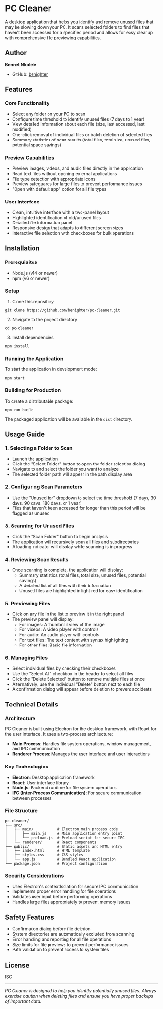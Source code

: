 # PC Cleaner

A desktop application that helps you identify and remove unused files that may be slowing down your PC. It scans selected folders to find files that haven't been accessed for a specified period and allows for easy cleanup with comprehensive file previewing capabilities.

## Author

**Bennet Nkolele**

- GitHub: [benighter](https://github.com/benighter)

## Features

### Core Functionality
- Select any folder on your PC to scan
- Configure time threshold to identify unused files (7 days to 1 year)
- View detailed information about each file (size, last accessed, last modified)
- One-click removal of individual files or batch deletion of selected files
- Summary statistics of scan results (total files, total size, unused files, potential space savings)

### Preview Capabilities
- Preview images, videos, and audio files directly in the application
- Read text files without opening external applications
- File type detection with appropriate icons
- Preview safeguards for large files to prevent performance issues
- "Open with default app" option for all file types

### User Interface
- Clean, intuitive interface with a two-panel layout
- Highlighted identification of old/unused files
- Detailed file information panel
- Responsive design that adapts to different screen sizes
- Interactive file selection with checkboxes for bulk operations

## Installation

### Prerequisites
- Node.js (v14 or newer)
- npm (v6 or newer)

### Setup
1. Clone this repository
```
git clone https://github.com/benighter/pc-cleaner.git
```

2. Navigate to the project directory
```
cd pc-cleaner
```

3. Install dependencies
```
npm install
```

### Running the Application
To start the application in development mode:
```
npm start
```

### Building for Production
To create a distributable package:
```
npm run build
```
The packaged application will be available in the `dist` directory.

## Usage Guide

### 1. Selecting a Folder to Scan
- Launch the application
- Click the "Select Folder" button to open the folder selection dialog
- Navigate to and select the folder you want to analyze
- The selected folder path will appear in the path display area

### 2. Configuring Scan Parameters
- Use the "Unused for" dropdown to select the time threshold (7 days, 30 days, 90 days, 180 days, or 1 year)
- Files that haven't been accessed for longer than this period will be flagged as unused

### 3. Scanning for Unused Files
- Click the "Scan Folder" button to begin analysis
- The application will recursively scan all files and subdirectories
- A loading indicator will display while scanning is in progress

### 4. Reviewing Scan Results
- Once scanning is complete, the application will display:
  - Summary statistics (total files, total size, unused files, potential savings)
  - A detailed list of all files with their information
  - Unused files are highlighted in light red for easy identification

### 5. Previewing Files
- Click on any file in the list to preview it in the right panel
- The preview panel will display:
  - For images: A thumbnail view of the image
  - For videos: A video player with controls
  - For audio: An audio player with controls
  - For text files: The text content with syntax highlighting
  - For other files: Basic file information

### 6. Managing Files
- Select individual files by checking their checkboxes
- Use the "Select All" checkbox in the header to select all files
- Click the "Delete Selected" button to remove multiple files at once
- Alternatively, use the individual "Delete" button next to each file
- A confirmation dialog will appear before deletion to prevent accidents

## Technical Details

### Architecture
PC Cleaner is built using Electron for the desktop framework, with React for the user interface. It uses a two-process architecture:

- **Main Process**: Handles file system operations, window management, and IPC communication
- **Renderer Process**: Manages the user interface and user interactions

### Key Technologies
- **Electron**: Desktop application framework
- **React**: User interface library
- **Node.js**: Backend runtime for file system operations
- **IPC (Inter-Process Communication)**: For secure communication between processes

### File Structure
```
pc-cleaner/
├── src/
│   ├── main/           # Electron main process code
│   │   ├── main.js     # Main application entry point
│   │   └── preload.js  # Preload script for secure IPC
│   └── renderer/       # React components
├── public/             # Static assets and HTML entry
│   ├── index.html      # HTML template
│   ├── styles.css      # CSS styles
│   └── app.js          # Bundled React application
└── package.json        # Project configuration
```

### Security Considerations
- Uses Electron's contextIsolation for secure IPC communication
- Implements proper error handling for file operations
- Validates user input before performing operations
- Handles large files appropriately to prevent memory issues

## Safety Features
- Confirmation dialog before file deletion
- System directories are automatically excluded from scanning
- Error handling and reporting for all file operations
- Size limits for file previews to prevent performance issues
- Path validation to prevent access to system files

## License
ISC

---

*PC Cleaner is designed to help you identify potentially unused files. Always exercise caution when deleting files and ensure you have proper backups of important data.* 